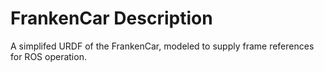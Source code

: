 # FrankenCar Description

A simplifed URDF of the FrankenCar, modeled to supply frame references for ROS operation.  
